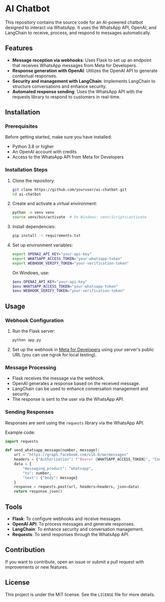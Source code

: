 # AI Chatbot

This repository contains the source code for an AI-powered chatbot designed to interact via WhatsApp. It uses the WhatsApp API, OpenAI, and LangChain to receive, process, and respond to messages automatically.

## Features
- **Message reception via webhooks**: Uses Flask to set up an endpoint that receives WhatsApp messages from Meta for Developers.
- **Response generation with OpenAI**: Utilizes the OpenAI API to generate contextual responses.
- **Security and management with LangChain**: Implements LangChain to structure conversations and enhance security.
- **Automated response sending**: Uses the WhatsApp API with the requests library to respond to customers in real-time.

## Installation

### Prerequisites
Before getting started, make sure you have installed:
- Python 3.8 or higher
- An OpenAI account with credits
- Access to the WhatsApp API from Meta for Developers

### Installation Steps
1. Clone the repository:
   ```bash
   git clone https://github.com/youruser/ai-chatbot.git
   cd ai-chatbot
   ```
2. Create and activate a virtual environment:
   ```bash
   python -m venv venv
   source venv/bin/activate  # On Windows: venv\Scripts\activate
   ```
3. Install dependencies:
   ```bash
   pip install -r requirements.txt
   ```
4. Set up environment variables:
   ```bash
   export OPENAI_API_KEY="your-api-key"
   export WHATSAPP_ACCESS_TOKEN="your-whatsapp-token"
   export WEBHOOK_VERIFY_TOKEN="your-verification-token"
   ```
   On Windows, use:
   ```powershell
   $env:OPENAI_API_KEY="your-api-key"
   $env:WHATSAPP_ACCESS_TOKEN="your-whatsapp-token"
   $env:WEBHOOK_VERIFY_TOKEN="your-verification-token"
   ```

## Usage

### Webhook Configuration
1. Run the Flask server:
   ```bash
   python app.py
   ```
2. Set up the webhook in [Meta for Developers](https://developers.facebook.com/) using your server's public URL (you can use ngrok for local testing).

### Message Processing
- Flask receives the message via the webhook.
- OpenAI generates a response based on the received message.
- LangChain can be used to enhance conversation management and security.
- The response is sent to the user via the WhatsApp API.

### Sending Responses
Responses are sent using the `requests` library via the WhatsApp API.

Example code:
```python
import requests

def send_whatsapp_message(number, message):
    url = "https://graph.facebook.com/v16.0/me/messages"
    headers = {"Authorization": f"Bearer {WHATSAPP_ACCESS_TOKEN}", "Content-Type": "application/json"}
    data = {
        "messaging_product": "whatsapp",
        "to": number,
        "text": {"body": message}
    }
    response = requests.post(url, headers=headers, json=data)
    return response.json()
```

## Tools
- **Flask**: To configure webhooks and receive messages.
- **OpenAI API**: To process messages and generate responses.
- **LangChain**: To enhance security and conversation management.
- **Requests**: To send responses through the WhatsApp API.

## Contribution
If you want to contribute, open an issue or submit a pull request with improvements or new features.

## License
This project is under the MIT license. See the `LICENSE` file for more details.

